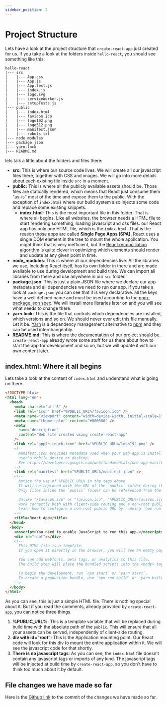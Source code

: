 ```yaml
---
sidebar_position: 2
---
```


# Project Structure

Lets have a look at the project structure that `create-react-app` just created for us. If you take a look at the folders inside `hello-react`, you should see something like this:

```shell
hello-react
|--- src
|    |--- App.css
|    |--- App.js
|    |--- App.test.js
|    |--- index.js
|    |--- logo.svg
|    |--- serviceWorker.js
|    |--- setupTests.js
|--- public
|    |--- index.html
|    |--- favicon.ico
|    |--- logo192.png
|    |--- logo512.png
|    |--- manifest.json
|    |--- robots.txt
|--- node_modules
|--- package.json
|--- yarn.lock
|--- README.md
```

lets talk a little about the folders and files there:

- **src:** This is where our source code lives. We will create all our javascript files there, together with CSS and images. We will go into more details about each existing file inside `src` in a moment.
- **public:** This is where all the publicly available assets should be. Those files are statically rendered, which means that React just consume them "as-is" most of the time and expose them to the public. With the exception of `index.html` where our build system also injects some code and replace some existing snippets.
  - **index.html**: This is the most important file in this folder. That is where all begins. Like all websites, the browser needs a HTML file to start rendering something, loading javascript and css files. our React app has only one HTML file, which is the `index.html`. That is the reason those apps are called **Single Page Apps (SPA)**. React uses a single DOM element in the tree to mount the whole application. You might think that is very inefficient, but the [React reconciliation algorithm](https://reactjs.org/docs/reconciliation.html) is quite clever in optimizing which elements should render and update at any given point in time.
- **node_modules**: This is where all our dependencies live. All the libraries we use, including React itself, has its own folder in there and are made available to use during development and build time. We can import all libraries from there and use anywhere in our `src` folder.
- **package.json**: This is just a plain JSON file where we declare our app metadata and all dependencies we need to run our app. If you take a look at `package.json` you can see that it is very declarative. all the keys have a well defined name and must be used according to the [npm-package.json spec](https://docs.npmjs.com/files/package.json). We will install more libraries later on and you will see what needs to change there.
- **yarn.lock**: This is the file that controls which dependencies are installed, which versions and so on. We should never ever edit this file manually. Let it be. [Yarn](https://yarnpkg.com/lang/en/) is a dependency management alternative to [npm](https://www.npmjs.com/) and they can be used interchangeably.
- **README.md**: This is where the documentation of our project should be. `create-react-app` already wrote some stuff for us there about how to start the app for development and so on, but we will update it with our own content later.

## index.html: Where it all begins

Lets take a look at the content of `index.html` and understand what is going on there.

```html
<!DOCTYPE html>
<html lang="en">
  <head>
    <meta charset="utf-8" />
    <link rel="icon" href="%PUBLIC_URL%/favicon.ico" />
    <meta name="viewport" content="width=device-width, initial-scale=1" />
    <meta name="theme-color" content="#000000" />
    <meta
      name="description"
      content="Web site created using create-react-app"
    />
    <link rel="apple-touch-icon" href="%PUBLIC_URL%/logo192.png" />
    <!--
      manifest.json provides metadata used when your web app is installed on a
      user's mobile device or desktop. 
      See https://developers.google.com/web/fundamentals/web-app-manifest/
    -->
    <link rel="manifest" href="%PUBLIC_URL%/manifest.json" />
    <!--
      Notice the use of %PUBLIC_URL% in the tags above.
      It will be replaced with the URL of the `public` folder during the build.
      Only files inside the `public` folder can be referenced from the HTML.

      Unlike "/favicon.ico" or "favicon.ico", "%PUBLIC_URL%/favicon.ico" will
      work correctly both with client-side routing and a non-root public URL.
      Learn how to configure a non-root public URL by running `npm run build`.
    -->
    <title>React App</title>
  </head>
  <body>
    <noscript>You need to enable JavaScript to run this app.</noscript>
    <div id="root"></div>
    <!--
      This HTML file is a template.
      If you open it directly in the browser, you will see an empty page.

      You can add webfonts, meta tags, or analytics to this file.
      The build step will place the bundled scripts into the <body> tag.

      To begin the development, run `npm start` or `yarn start`.
      To create a production bundle, use `npm run build` or `yarn build`.
    -->
  </body>
</html>
```

As you can see, this is just a simple HTML file. There is nothing special about it. But if you read the comments, already provided by `create-react-app`, you can notice three things.

1. **%PUBLIC_URL%**: This is a template variable that will be replaced during build time with the absolute path of the `public`. This will ensure that all your assets can be served, independently of client-side routing.
2. **div with id="root"**: This is the Application mounting point. Our React code will look for this div to mount the entire application within it. We will see the javascript code for that shortly.
3. **There is no javascript tags**: As you can see, the `index.html` file doesn't contain any javascript tags or imports of any kind. The javascript tags will be injected at build time by `create-react-app`, so you don't have to think too much about it by default.

## File changes we have made so far

Here is the [Github link](https://github.com/brunojppb/reactgram-web/commit/398b6fc61a0a8951662a8ee24becfebe9d3e9df8) to the commit of the changes we have made so far.
